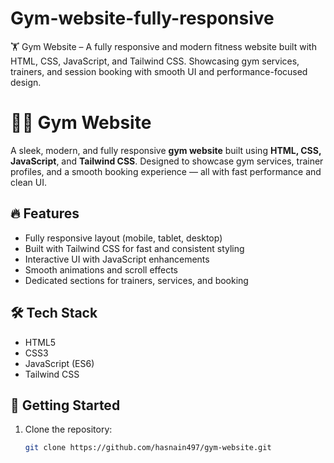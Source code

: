 # Gym-website-fully-responsive
🏋️ Gym Website – A fully responsive and modern fitness website built with HTML, CSS, JavaScript, and Tailwind CSS. Showcasing gym services, trainers, and session booking with smooth UI and performance-focused design.
# 🏋️‍♂️ Gym Website

A sleek, modern, and fully responsive **gym website** built using **HTML, CSS, JavaScript**, and **Tailwind CSS**. Designed to showcase gym services, trainer profiles, and a smooth booking experience — all with fast performance and clean UI.

## 🔥 Features

- Fully responsive layout (mobile, tablet, desktop)
- Built with Tailwind CSS for fast and consistent styling
- Interactive UI with JavaScript enhancements
- Smooth animations and scroll effects
- Dedicated sections for trainers, services, and booking

## 🛠️ Tech Stack

- HTML5
- CSS3
- JavaScript (ES6)
- Tailwind CSS

## 🚀 Getting Started

1. Clone the repository:
   ```bash
   git clone https://github.com/hasnain497/gym-website.git

